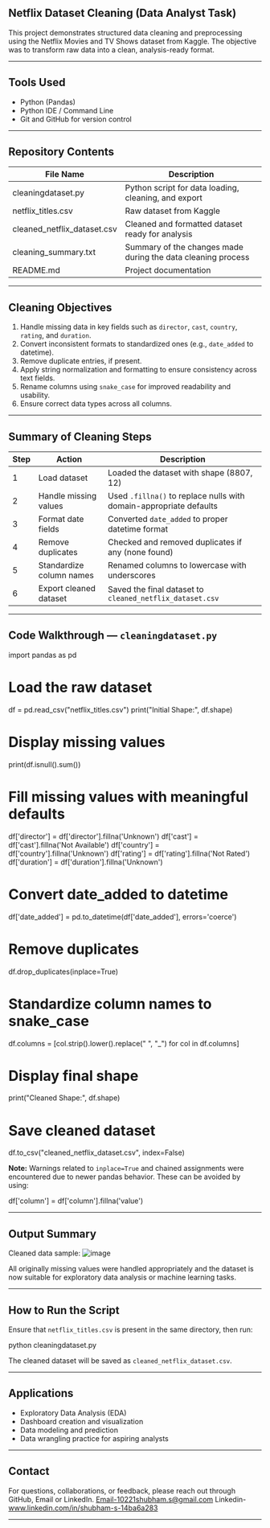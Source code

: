## Netflix Dataset Cleaning (Data Analyst Task)

This project demonstrates structured data cleaning and preprocessing using the Netflix Movies and TV Shows dataset from Kaggle. The objective was to transform raw data into a clean, analysis-ready format.

---

## Tools Used

- Python (Pandas)
- Python IDE / Command Line
- Git and GitHub for version control

---

## Repository Contents

| File Name                    | Description                                                |
|-----------------------------|-------------------------------------------------------------|
| cleaningdataset.py          | Python script for data loading, cleaning, and export        |
| netflix_titles.csv          | Raw dataset from Kaggle                                     |
| cleaned_netflix_dataset.csv | Cleaned and formatted dataset ready for analysis            |
| cleaning_summary.txt        | Summary of the changes made during the data cleaning process|
| README.md                   | Project documentation                                       |

---

## Cleaning Objectives

1. Handle missing data in key fields such as `director`, `cast`, `country`, `rating`, and `duration`.
2. Convert inconsistent formats to standardized ones (e.g., `date_added` to datetime).
3. Remove duplicate entries, if present.
4. Apply string normalization and formatting to ensure consistency across text fields.
5. Rename columns using `snake_case` for improved readability and usability.
6. Ensure correct data types across all columns.

---

## Summary of Cleaning Steps

| Step | Action                      | Description                                                        |
|------|-----------------------------|--------------------------------------------------------------------|
| 1    | Load dataset                | Loaded the dataset with shape (8807, 12)                           |
| 2    | Handle missing values       | Used `.fillna()` to replace nulls with domain-appropriate defaults |
| 3    | Format date fields          | Converted `date_added` to proper datetime format                   |
| 4    | Remove duplicates           | Checked and removed duplicates if any (none found)                 |
| 5    | Standardize column names    | Renamed columns to lowercase with underscores                      |
| 6    | Export cleaned dataset      | Saved the final dataset to `cleaned_netflix_dataset.csv`           |

---

## Code Walkthrough — `cleaningdataset.py`

import pandas as pd

# Load the raw dataset
df = pd.read_csv("netflix_titles.csv")
print("Initial Shape:", df.shape)

# Display missing values
print(df.isnull().sum())

# Fill missing values with meaningful defaults
df['director'] = df['director'].fillna('Unknown')
df['cast'] = df['cast'].fillna('Not Available')
df['country'] = df['country'].fillna('Unknown')
df['rating'] = df['rating'].fillna('Not Rated')
df['duration'] = df['duration'].fillna('Unknown')

# Convert date_added to datetime
df['date_added'] = pd.to_datetime(df['date_added'], errors='coerce')

# Remove duplicates
df.drop_duplicates(inplace=True)

# Standardize column names to snake_case
df.columns = [col.strip().lower().replace(" ", "_") for col in df.columns]

# Display final shape
print("Cleaned Shape:", df.shape)

# Save cleaned dataset
df.to_csv("cleaned_netflix_dataset.csv", index=False)


**Note:** Warnings related to `inplace=True` and chained assignments were encountered due to newer pandas behavior. These can be avoided by using:

df['column'] = df['column'].fillna('value')

---

## Output Summary

Cleaned data sample:
![image](https://github.com/user-attachments/assets/a6faee80-1e75-4f93-8f38-b6a50d81189f)


All originally missing values were handled appropriately and the dataset is now suitable for exploratory data analysis or machine learning tasks.

---

## How to Run the Script

Ensure that `netflix_titles.csv` is present in the same directory, then run:

python cleaningdataset.py

The cleaned dataset will be saved as `cleaned_netflix_dataset.csv`.

---

## Applications

* Exploratory Data Analysis (EDA)
* Dashboard creation and visualization
* Data modeling and prediction
* Data wrangling practice for aspiring analysts

---

## Contact

For questions, collaborations, or feedback, please reach out through GitHub, Email or LinkedIn.
Email-10221shubham.s@gmail.com
Linkedin-www.linkedin.com/in/shubham-s-14ba6a283

---
